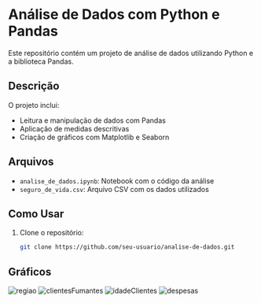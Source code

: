 # Análise de Dados com Python e Pandas

Este repositório contém um projeto de análise de dados utilizando Python e a biblioteca Pandas.

## Descrição

O projeto inclui:
- Leitura e manipulação de dados com Pandas
- Aplicação de medidas descritivas
- Criação de gráficos com Matplotlib e Seaborn

## Arquivos

- `analise_de_dados.ipynb`: Notebook com o código da análise
- `seguro_de_vida.csv`: Arquivo CSV com os dados utilizados

## Como Usar

1. Clone o repositório:
   ```bash
   git clone https://github.com/seu-usuario/analise-de-dados.git

## Gráficos 

![regiao](https://github.com/user-attachments/assets/9f83d807-eb0a-467b-a90c-f9d0eda7bb0a)
![clientesFumantes](https://github.com/user-attachments/assets/5f2416ec-b7cd-4142-9870-96a2056204cd)
![idadeClientes](https://github.com/user-attachments/assets/cc37bb9d-058f-4265-bfe6-5604a5f0c602)
![despesas](https://github.com/user-attachments/assets/fb928ced-f7f3-424f-8dfa-6c53ac6557a8)
